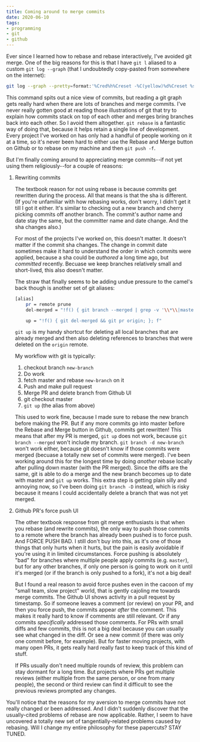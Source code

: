 ```yaml
---
title: Coming around to merge commits
date: 2020-06-10
tags:
- programming
- git
- github
---
```


Ever since I learned how to rebase and rebase interactively, I've avoided git merge. One of the big reasons for this is that I have `git l` aliased to a custom `git log --graph` (that I undoubtedly copy-pasted from somewhere on the internet):

```bash
git log --graph --pretty=format:'%Cred%h%Creset -%C(yellow)%d%Creset %s %Cgreen(%cr) %C(bold blue)<%an>%Creset'--abbrev-commit --date=relative
```

This command spits out a nice view of commits, but reading a git graph gets really hard
when there are lots of branches and merge commits. I've never really gotten
good at reading those illustrations of git that try to explain how commits stack
on top of each other and merges bring branches back into each other. So I avoid them altogether.
`git rebase` is a fantastic way of doing that, because it helps retain a single line of development.
Every project I've worked on has only had a handful
of people working on it at a time, so it's never been hard to either use the Rebase and Merge
button on Github or to rebase on my machine and then `git push -f`.

But I'm finally coming around to appreciating merge commits--if not yet using them religiously--for a couple of reasons:

1. Rewriting commits

    The textbook reason for not using rebase is because commits get rewritten during the process.
    All that means is that the sha is different. (If you're unfamiliar with how rebasing works, don't worry, I didn't get it till I got it either. It's similar to checking out a new
    branch and cherry picking commits off another branch. The commit's author name and date
    stay the same, but the committer name and date change. And the sha changes also.)

    For most of the projects I've worked on, this doesn't matter. It doesn't matter if the commit
    sha changes. The change in commit date sometimes make it hard to understand the order in which
    commits were applied, because a sha could be _authored_ a long time ago, but _committed_ recently.
    Becuase we keep branches relatively small and short-lived, this also doesn't matter.

    The straw that finally seems to be adding undue pressure to the camel's back though is another set
    of git aliases:

    ```bash
    [alias]
        pr = remote prune
        del-merged = "!f() { git branch --merged | grep -v '\\*\\|master\\$' | xargs -n 1 git branch --delete;  }; f"

        up = "!f() { git del-merged && git pr origin; }; f"
    ```

    `git up` is my handy shortcut for deleting all local branches that are already merged and then
    also deleting references to branches that were deleted on the `origin` remote.

    My workflow with git is typically:

    1. checkout branch `new-branch`
    1. Do work
    1. fetch master and rebase `new-branch` on it
    1. Push and make pull request
    1. Merge PR and delete branch from Github UI
    1. git checkout master
    1. `git up` (the alias from above)

    This used to work fine, because I made sure to rebase the new branch before making the PR. But if
    any more commits go into master before the Rebase and Merge button in Github, commits
    get rewritten! This means that after my PR is merged, `git up` does not work, because `git branch --merged`
    won't include my branch. `git branch -d new-branch` won't work either, because git doesn't know
    if those commits were merged (becuase a totally new set of commits were merged). I've been
    working around this for the longest time by doing _another_ rebase locally after pulling down master (with
    the PR merged). Since the diffs are the same, git is able to do a merge and the new branch becomes
    up to date with master and `git up` works. This extra step is getting plain silly and annoying now,
    so I've been doing `git branch -D` instead, which is risky because it means I could accidentally
    delete a branch that was not yet merged.

1. Github PR's force push UI

    The other textbook response from git merge enthusiasts is that when you rebase (and rewrite commits),
    the only way to push those commits to a remote where the branch has already been pushed is to force
    push. And FORCE PUSH BAD. I still don't buy into this, as it's one of those things that only hurts when
    it hurts, but the pain is easily avoidable if you're using it in limited circumstances.
    Force pushing is absolutely "bad" for branches where multiple people apply commits (e.g. `master`), but
    for any other branches, if only one person is going to work on it until it's merged (or if the branch is only
    pushed to a fork), it's not a big deal!

    But I found a real reason to avoid force pushes even in the cacoon of my "small team, slow project"
    world, that is gently cajoling me towards merge commits.
    The Github UI shows activity in a pull request by timestamp. So if someone leaves a comment (or review)
    on your PR, and then you force push, the commits appear _after_ the comment. This makes it really hard
    to know if comments are still relevant. Or if any commits _specifically_ addressed those comments.
    For PRs with small diffs and few commits, this is not a big deal because you can usually see what changed
    in the diff. Or see a new commit (if there was only one commit before, for example). But for faster moving
    projects, with many open PRs, it gets really hard really fast to keep track of this kind of stuff.

    If PRs usually don't need multiple rounds of review, this problem can stay dormant for a long time.
    But projects where PRs get multiple reviews (either multiple from the same person, or one from many people),
    the second or third review can find it difficult to see the previous reviews prompted any changes.

You'll notice that the reasons for my aversion to merge commits have not really changed or been addressed.
And I didn't suddenly discover that the usually-cited problems of rebase are now applicable.
Rather, I seem to have uncovered a totally new set of tangentially-related problems caused by rebasing.
Will I change my entire philosophy for these papercuts? STAY TUNED.
